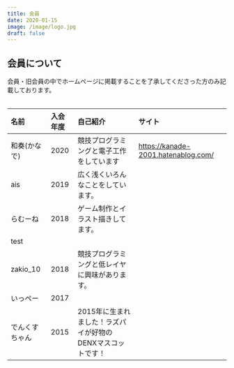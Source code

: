 ```yaml
---
title: 会員
date: 2020-01-15
image: /image/logo.jpg
draft: false
---
```


## 会員について
会員・旧会員の中でホームページに掲載することを了承してくださった方のみ記載しております。  
<br>

|名前|入会年度  | 自己紹介| サイト|
|:---|:---|:---|:---|
|和奏(かなで)|2020|競技プログラミングと電子工作をしています| https://kanade-2001.hatenablog.com/|
|ais  |2019|広く浅くいろんなことをしています。||
| らむーね |2018|ゲーム制作とイラスト描きしてます。| test|
|zakio_10|2018|競技プログラミングと低レイヤに興味があります。| 
|いっぺー|2017|　　
|でんくすちゃん|2015|2015年に生まれました！ラズパイが好物のDENXマスコットです！| 

 